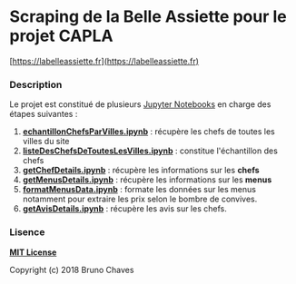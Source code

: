 # Scraping de la Belle Assiette pour le projet CAPLA
[https://labelleassiette.fr](https://labelleassiette.fr)

### Description

Le projet est constitué de plusieurs [Jupyter Notebooks](http://jupyter.org/) en charge des étapes suivantes :

1. **[echantillonChefsParVilles.ipynb](echantillonChefsParVilles.ipynb)** : récupère les chefs de toutes les villes du site
2. **[listeDesChefsDeToutesLesVilles.ipynb](listeDesChefsDeToutesLesVilles.ipynb)** : constitue l'échantillon des chefs
3. **[getChefDetails.ipynb](getChefDetails.ipynb)** : récupère les informations sur les **chefs**
4. **[getMenusDetails.ipynb](getMenusDetails.ipynb)** : récupère les informations sur les **menus**
5. **[formatMenusData.ipynb](formatMenusData.ipynb)** : formate les données sur les menus notamment pour extraire les prix selon le bombre de convives.
6. **[getAvisDetails.ipynb](getAvisDetails.ipynb)** : récupère les avis sur les chefs.

### Lisence

**[MIT License](LICENSE)**

Copyright (c) 2018 Bruno Chaves
